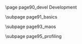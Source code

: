 \page page90_devel Development

\subpage page91_basics

\subpage page93_maos

\subpage page95_profiling

